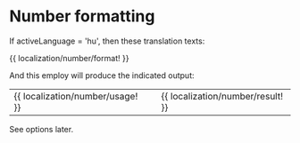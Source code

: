 <!-- ======================================================================
--- Search engine
title:          Number formatting
keywords:       number, formatting
description:    Number formatting of ng-translation.
--- Menu system
order:          20
text:           Number formatting
hidden:         false
umbel:          false
--- Page properties
id:             
document:       
layout:         layout-2-left
$-left:         #side-menu
searchable:     true
--- Side menu
side-menu-root:     /documentation
side-menu-header:   Documentation
side-menu-top:      
side-menu-depth:    2
======================================================================= -->

# Number formatting

If activeLanguage = 'hu', then these translation texts:

{{ localization/number/format! }}

And this employ will produce the indicated output:

<table class="splitted">
  <tr>
    <td>{{ localization/number/usage! }}</td>
    <td>&nbsp;</td>
    <td>{{ localization/number/result! }}</td>
  </tr>
</table>

See options later.
